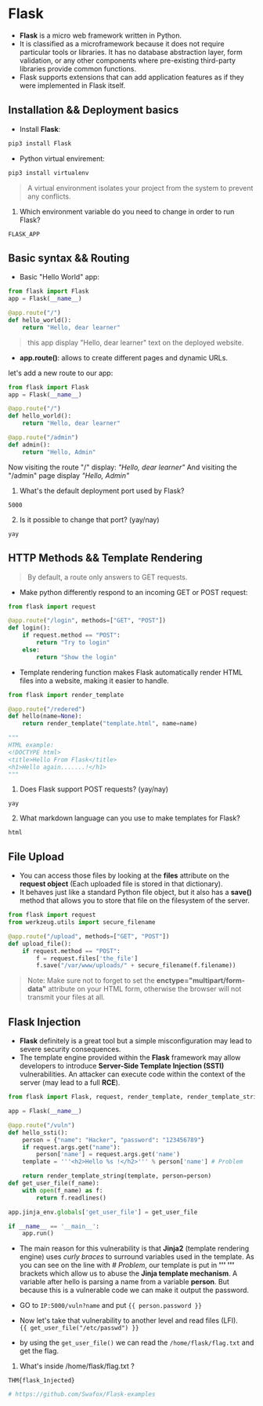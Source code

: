 # Flask

* **Flask** is a micro web framework written in Python.
* It is classified as a microframework because it does not require particular tools or libraries. It has no database abstraction layer, form validation, or any other components where pre-existing third-party libraries provide common functions.
* Flask supports extensions that can add application features as if they were implemented in Flask itself.

## Installation && Deployment basics

* Install **Flask**: 

```bash
pip3 install Flask
```

* Python virtual envirement:

```bash
pip3 install virtualenv
```

> A virtual environment isolates your project from the system to prevent any conflicts.

1. Which environment variable do you need to change in order to run Flask?

```
FLASK_APP
```

## Basic syntax && Routing

* Basic "Hello World" app:

```python
from flask import Flask
app = Flask(__name__)

@app.route("/")
def hello_world():
	return "Hello, dear learner"
```

> this app display "Hello, dear learner" text on the deployed website.

* **app.route()**: allows to create different pages and dynamic URLs.

let's add a new route to our app:

```python
from flask import Flask
app = Flask(__name__)

@app.route("/")
def hello_world():
	return "Hello, dear learner"

@app.route("/admin")
def admin():
	return "Hello, Admin"
```

Now visiting the route "/" display: *"Hello, dear learner"* 
And visiting the "/admin" page display *"Hello, Admin"*

1. What's the default deployment port used by Flask?


```
5000
```

2. Is it possible to change that port? (yay/nay)

```
yay
```

## HTTP Methods && Template Rendering

> By default, a route only answers to GET requests.

* Make python differently respond to an incoming GET or POST request:

```py
from flask import request

@app.route("/login", methods=["GET", "POST"])
def login():
	if request.method == "POST":
		return "Try to login"
	else:
		return "Show the login"

```

* Template rendering function makes Flask automatically render HTML files into a website, making it easier to handle.

```py
from flask import render_template

@app.route("/redered")
def hello(name=None):
	return render_template("template.html", name=name)

"""
HTML example:
<!DOCTYPE html>
<title>Hello From Flask</title>
<h1>Hello again.......!</h1>
"""
```

1. Does Flask support POST requests? (yay/nay)

```
yay
```

2. What markdown language can you use to make templates for Flask? 

```
html
```

## File Upload

* You can access those files by looking at the **files** attribute on the **request object** (Each uploaded file is stored in that dictionary).
*  It behaves just like a standard Python file object, but it also has a **save()** method that allows you to store that file on the filesystem of the server.

```py
from flask import request
from werkzeug.utils import secure_filename

@app.route("/upload", methods=["GET", "POST"])
def upload_file():
	if request.method == "POST":
		f = request.files['the_file']
		f.save("/var/www/uploads/" + secure_filename(f.filename))

```

> Note: Make sure not to forget to set the **enctype="multipart/form-data"** attribute on your HTML form, otherwise the browser will not transmit your files at all.

## Flask Injection

* **Flask** definitely is a great tool but a simple misconfiguration may lead to severe security consequences.
* The template engine provided within the **Flask** framework may allow developers to introduce **Server-Side Template Injection (SSTI)** vulnerabilities.  An attacker can execute code within the context of the server (may lead to a full **RCE**).

```py
from flask import Flask, request, render_template, render_template_string

app = Flask(__name__)

@app.route("/vuln")
def hello_ssti():
	person = {"name": "Hacker", "password": "123456789"}
	if request.args.get("name"):
		person['name'] = request.args.get('name')
	template = '''<h2>Hello %s !</h2>''' % person['name'] # Problem

	return render_template_string(template, person=person)
def get_user_file(f_name):
	with open(f_name) as f:
		return f.readlines()

app.jinja_env.globals['get_user_file'] = get_user_file

if __name__ == '__main__':
	app.run()

```

* The main reason for this vulnerability is that **Jinja2** (template rendering engine) uses *curly braces* to surround variables used in the template. As you can see on the line with *# Problem*, our template is put in **''' '''** brackets which allow us to abuse the **Jinja template mechanism**. A variable after hello is parsing a name from a variable **person**. But because this is a vulnerable code we can make it output the password. 

* GO to `IP:5000/vuln?name` and put `{{ person.password }}`
* Now let's take that vulnerability to another level and read files (LFI).  
`{{ get_user_file("/etc/passwd") }}`

* by using the `get_user_file()` we can read the `/home/flask/flag.txt` and get the flag.

1. What's inside /home/flask/flag.txt ?

```
THM{flask_1njected}
```







```bash
# https://github.com/Swafox/Flask-examples
```